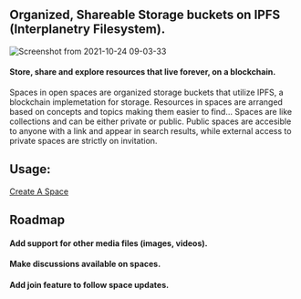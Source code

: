 ## Organized, Shareable Storage buckets on IPFS (Interplanetry Filesystem).
![Screenshot from 2021-10-24 09-03-33](https://user-images.githubusercontent.com/67528283/138585751-753a5aee-cb10-4751-bb25-9ef6682f81f7.png)
#### Store, share and explore resources that live forever, on a blockchain.

Spaces in open spaces are organized storage buckets that utilize IPFS, a blockchain implemetation for storage.
Resources in spaces are arranged based on concepts and topics making them easier to find...
Spaces are like collections and can be either private or public.
Public spaces are accesible to anyone with a link and appear in search results, while external access to private spaces are strictly on invitation.

## Usage:
[Create A Space](http://openspaces.cloud/user/spaces/create)

## Roadmap

#### Add support for other media files (images, videos).
#### Make discussions available on spaces.
#### Add join feature to follow space updates.
